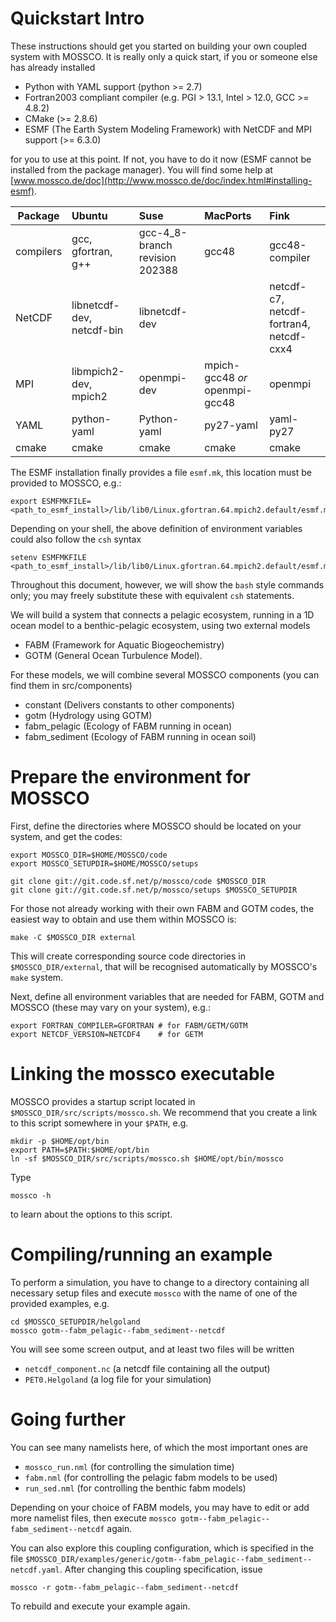 # Quickstart Intro

These instructions should get you started on building your own coupled system with MOSSCO. It is really only a quick start, if you or someone else has already installed

- Python with YAML support (python >= 2.7)
- Fortran2003 compliant compiler (e.g. PGI > 13.1, Intel > 12.0, GCC >= 4.8.2)
- CMake (>= 2.8.6)
- ESMF (The Earth System Modeling Framework) with NetCDF and MPI support (>= 6.3.0)

for you to use at this point. If not, you have to do it now (ESMF cannot be installed from the package manager). You will find some help at [www.mossco.de/doc](http://www.mossco.de/doc/index.html#installing-esmf).

Package                | Ubuntu        | Suse | MacPorts      | Fink
-----------------------|:--------------|:-----|:--------------|:---------------
compilers              | gcc, gfortran, g++ | gcc-4_8-branch revision 202388  | gcc48         | gcc48-compiler
NetCDF                 | libnetcdf-dev, netcdf-bin | libnetcdf-dev    |               | netcdf-c7, netcdf-fortran4, netcdf-cxx4
MPI                    | libmpich2-dev, mpich2     | openmpi-dev      | mpich-gcc48 *or* openmpi-gcc48   | openmpi
YAML                   | python-yaml   |Python-yaml | py27-yaml  | yaml-py27
cmake                  | cmake         | cmake      | cmake      | cmake

The ESMF installation finally provides a file `esmf.mk`, this location must be provided to MOSSCO, e.g.:

	export ESMFMKFILE=<path_to_esmf_install>/lib/lib0/Linux.gfortran.64.mpich2.default/esmf.mk

Depending on your shell, the above definition of environment variables could also follow the `csh` syntax

	setenv ESMFMKFILE <path_to_esmf_install>/lib/lib0/Linux.gfortran.64.mpich2.default/esmf.mk

Throughout this document, however, we will show the `bash` style commands only; you may freely substitute these with equivalent `csh` statements.

We will build a system that connects a pelagic ecosystem, running in a 1D ocean model to a benthic-pelagic ecosystem, using two external models

- FABM (Framework for Aquatic Biogeochemistry)
- GOTM (General Ocean Turbulence Model).

For these models, we will combine several MOSSCO components (you can find them in src/components)

- constant (Delivers constants to other components)
- gotm     (Hydrology using GOTM)
- fabm_pelagic (Ecology of FABM running in ocean)
- fabm_sediment (Ecology of FABM running in ocean soil)

# Prepare the environment for MOSSCO

First, define the directories where MOSSCO should be located on your system, and get the codes:

	export MOSSCO_DIR=$HOME/MOSSCO/code
	export MOSSCO_SETUPDIR=$HOME/MOSSCO/setups

	git clone git://git.code.sf.net/p/mossco/code $MOSSCO_DIR
	git clone git://git.code.sf.net/p/mossco/setups $MOSSCO_SETUPDIR

For those not already working with their own FABM and GOTM codes, the easiest way to obtain and use them within MOSSCO is:

    make -C $MOSSCO_DIR external

This will create corresponding source code directories in `$MOSSCO_DIR/external`, that will be recognised automatically by MOSSCO's `make` system.

Next, define all environment variables that are needed for FABM, GOTM and MOSSCO (these may vary on your system), e.g.:

	export FORTRAN_COMPILER=GFORTRAN # for FABM/GETM/GOTM
	export NETCDF_VERSION=NETCDF4    # for GETM


# Linking the mossco executable

MOSSCO provides a startup script located in `$MOSSCO_DIR/src/scripts/mossco.sh`.  We recommend that you create a link to this script somewhere in your `$PATH`, e.g.

	mkdir -p $HOME/opt/bin
	export PATH=$PATH:$HOME/opt/bin
	ln -sf $MOSSCO_DIR/src/scripts/mossco.sh $HOME/opt/bin/mossco
	
Type

	mossco -h
	
to learn about the options to this script.  

# Compiling/running an example

To perform a simulation, you have to change to a directory containing all necessary setup files and execute `mossco` with the name of one of the provided examples, e.g.

	cd $MOSSCO_SETUPDIR/helgoland
	mossco gotm--fabm_pelagic--fabm_sediment--netcdf 
	
You will see some screen output, and at least two files will be written

- `netcdf_component.nc` (a netcdf file containing all the output)
- `PET0.Helgoland` (a log file for your simulation)
	
# Going further
	
You can see many namelists here, of which the most important ones are

- `mossco_run.nml` (for controlling the simulation time)
- `fabm.nml` (for controlling the pelagic fabm models to be used)
- `run_sed.nml` (for controlling the benthic fabm models)

Depending on your choice of FABM models, you may have to edit or add more namelist files, then execute `mossco gotm--fabm_pelagic--fabm_sediment--netcdf` again.

You can also explore this coupling configuration, which is specified in the file `$MOSSCO_DIR/examples/generic/gotm--fabm_pelagic--fabm_sediment--netcdf.yaml`.  After changing this coupling specification, issue

	mossco -r gotm--fabm_pelagic--fabm_sediment--netcdf 
	
To rebuild and execute your example again.




